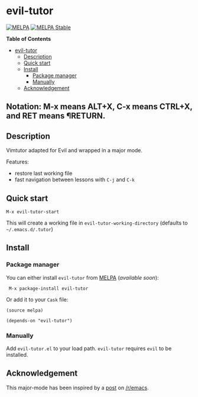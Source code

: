 # evil-tutor
[![MELPA](http://melpa.org/packages/evil-tutor-badge.svg)](http://melpa.org/#/evil-tutor) [![MELPA Stable](http://stable.melpa.org/packages/evil-tutor-badge.svg)](http://stable.melpa.org/#/evil-tutor)

<!-- markdown-toc start - Don't edit this section. Run M-x markdown-toc/generate-toc again -->
**Table of Contents**

- [evil-tutor](#evil-tutor)
    - [Description](#description)
    - [Quick start](#quick-start)
    - [Install](#install)
        - [Package manager](#package-manager)
        - [Manually](#manually)
    - [Acknowledgement](#acknowledgement)

<!-- markdown-toc end -->

## Notation: M-x means ALT+X, C-x means CTRL+X, and RET means ¶RETURN.
## Description

Vimtutor adapted for Evil and wrapped in a major mode.

Features:
- restore last working file
- fast navigation between lessons with `C-j` and `C-k`

## Quick start

    M-x evil-tutor-start

This will create a working file in `evil-tutor-working-directory` (defaults
to `~/.emacs.d/.tutor`)

## Install

### Package manager

You can either install `evil-tutor` from [MELPA][] (_available soon_):

```
 M-x package-install evil-tutor
```

Or add it to your `Cask` file:

```elisp
(source melpa)

(depends-on "evil-tutor")
```

### Manually

Add `evil-tutor.el` to your load path. `evil-tutor` requires `evil` to be
installed.

## Acknowledgement

This major-mode has been inspired by a [post][] on [/r/emacs][].

[MELPA]: http://melpa.org/
[/r/emacs]: http://www.reddit.com/r/emacs/
[post]: http://redd.it/2r1g3d
